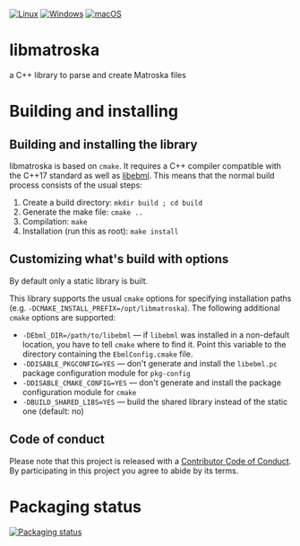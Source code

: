 [![Linux](https://github.com/Matroska-Org/libmatroska/actions/workflows/linux.yaml/badge.svg)](https://github.com/Matroska-Org/libmatroska/actions/workflows/linux.yaml)
[![Windows](https://github.com/Matroska-Org/libmatroska/actions/workflows/windows.yaml/badge.svg)](https://github.com/Matroska-Org/libmatroska/actions/workflows/windows.yaml)
[![macOS](https://github.com/Matroska-Org/libmatroska/actions/workflows/macos.yaml/badge.svg)](https://github.com/Matroska-Org/libmatroska/actions/workflows/macos.yaml)

# libmatroska
a C++ library to parse and create Matroska files

# Building and installing

## Building and installing the library

libmatroska is based on `cmake`. It requires a C++ compiler compatible
with the C++17 standard as well as
[libebml](https://github.com/Matroska-Org/libebml). This means that
the normal build process consists of the usual steps:

1. Create a build directory: `mkdir build ; cd build`
2. Generate the make file: `cmake ..`
3. Compilation: `make`
4. Installation (run this as root): `make install`

## Customizing what's build with options

By default only a static library is built.

This library supports the usual `cmake` options for specifying
installation paths (e.g. `-DCMAKE_INSTALL_PREFIX=/opt/libmatroska`). The
following additional `cmake` options are supported:

* `-DEbml_DIR=/path/to/libebml` — if `libebml` was installed in a
  non-default location, you have to tell `cmake` where to find
  it. Point this variable to the directory containing the
  `EbmlConfig.cmake` file.
* `-DDISABLE_PKGCONFIG=YES` — don't generate and install the
  `libebml.pc` package configuration module for `pkg-config`
* `-DDISABLE_CMAKE_CONFIG=YES` — don't generate and install the
  package configuration module for `cmake`
* `-DBUILD_SHARED_LIBS=YES` — build the shared library instead of the
  static one (default: no)

## Code of conduct

Please note that this project is released with a [Contributor Code of Conduct](CODE_OF_CONDUCT.md). By participating in this project you agree to abide by its terms.

# Packaging status

[![Packaging status](https://repology.org/badge/vertical-allrepos/libmatroska.svg?columns=3&header=libmatroska&exclude_unsupported=1)](https://repology.org/project/libmatroska/versions)
